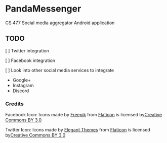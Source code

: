 PandaMessenger
==============
CS 477 Social media aggregator Android application

## TODO
[ ] Twitter integration

[ ] Facebook integration

[ ] Look into other social media services to integrate

- Google+
- Instagram
- Discord

### Credits
Facebook Icon: Icons made by [Freepik](http://www.freepik.com) from [Flaticon](https://www.flaticon.com/)
is licensed by[Creative Commons BY 3.0](http://creativecommons.org/licenses/by/3.0/)

Twitter Icon: Icons made by [Elegant Themes](https://www.flaticon.com/authors/elegant-themes) from 
[Flaticon](https://www.flaticon.com/) is licensed by[Creative Commons BY 3.0](http://creativecommons.org/licenses/by/3.0/)

